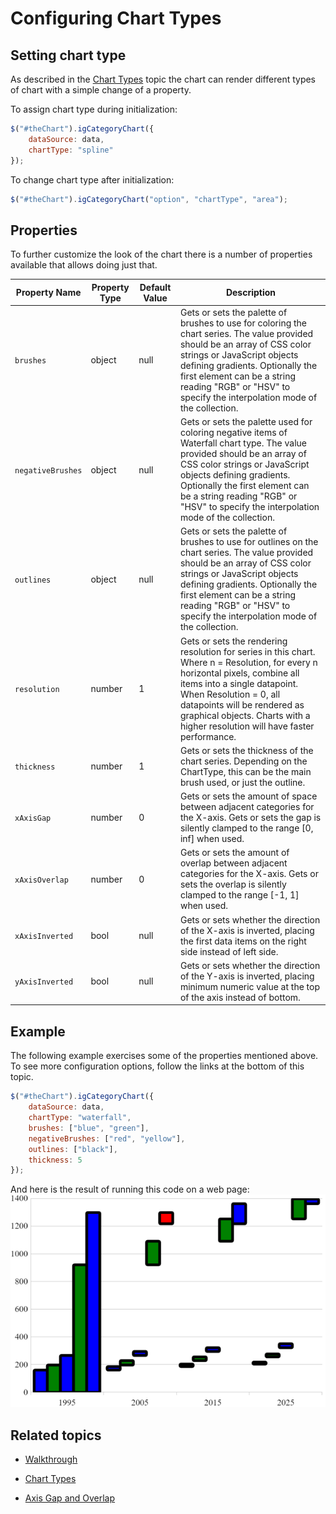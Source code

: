 ﻿<!--
|metadata|
{
    "fileName": "categorychart-configuring-chart-types",
    "controlName": "igCategoryChart",
    "tags": ["API", "CategoryChart", "Axes"]
}
|metadata|
-->

# Configuring Chart Types

## Setting chart type

As described in the [Chart Types](categorychart-chart-types.html) topic the chart can render different types of chart with a simple change of a property.

To assign chart type during initialization:

```javascript
$("#theChart").igCategoryChart({
    dataSource: data,
    chartType: "spline"
});
```

To change chart type after initialization:

```javascript
$("#theChart").igCategoryChart("option", "chartType", "area");
```

## Properties

To further customize the look of the chart there is a number of properties available that allows doing just that.

Property Name|Property Type|Default Value|Description
---|---|---|---
`brushes`|object|null|Gets or sets the palette of brushes to use for coloring the chart series. The value provided should be an array of CSS color strings or JavaScript objects defining gradients. Optionally the first element can be a string reading "RGB" or "HSV" to specify the interpolation mode of the collection.
`negativeBrushes`|object|null|Gets or sets the palette used for coloring negative items of Waterfall chart type. The value provided should be an array of CSS color strings or JavaScript objects defining gradients. Optionally the first element can be a string reading "RGB" or "HSV" to specify the interpolation mode of the collection.
`outlines`|object|null|Gets or sets the palette of brushes to use for outlines on the chart series. The value provided should be an array of CSS color strings or JavaScript objects defining gradients. Optionally the first element can be a string reading "RGB" or "HSV" to specify the interpolation mode of the collection.
`resolution`|number|1|Gets or sets the rendering resolution for series in this chart. Where n = Resolution, for every n horizontal pixels, combine all items into a single datapoint.  When Resolution = 0, all datapoints will be rendered as graphical objects.  Charts with a higher resolution will have faster performance.
`thickness`|number|1|Gets or sets the thickness of the chart series. Depending on the ChartType, this can be the main brush used, or just the outline.
`xAxisGap`|number|0|Gets or sets the amount of space between adjacent categories for the X-axis. Gets or sets the gap is silently clamped to the range [0, inf] when used.
`xAxisOverlap`|number|0|Gets or sets the amount of overlap between adjacent categories for the X-axis. Gets or sets the overlap is silently clamped to the range [-1, 1] when used.
`xAxisInverted`|bool|null|Gets or sets whether the direction of the X-axis is inverted, placing the first data items on the right side instead of left side.
`yAxisInverted`|bool|null|Gets or sets whether the direction of the Y-axis is inverted, placing minimum numeric value at the top of the axis instead of bottom.

## Example

The following example exercises some of the properties mentioned above.
To see more configuration options, follow the links at the bottom of this topic.

```javascript
$("#theChart").igCategoryChart({
	dataSource: data,
	chartType: "waterfall",
	brushes: ["blue", "green"],
	negativeBrushes: ["red", "yellow"],
	outlines: ["black"],
	thickness: 5
});
```
And here is the result of running this code on a web page:
![](images/chart-types-configure.png)

## Related topics

- [Walkthrough](categorychart-walkthrough.html)

- [Chart Types](categorychart-chart-types.html)

- [Axis Gap and Overlap](categorychart-configuring-axis-gap-and-overlap.html)